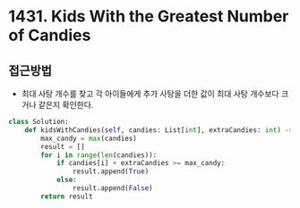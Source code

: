 # 1431. Kids With the Greatest Number of Candies
## 접근방법
- 최대 사탕 개수를 찾고 각 아이들에게 추가 사탕을 더한 값이 최대 사탕 개수보다 크거나 같은지 확인한다.

```python
class Solution:
    def kidsWithCandies(self, candies: List[int], extraCandies: int) -> List[bool]:
        max_candy = max(candies)
        result = []
        for i in range(len(candies)):
            if candies[i] + extraCandies >= max_candy:
                result.append(True)
            else:
                result.append(False)
        return result
```
